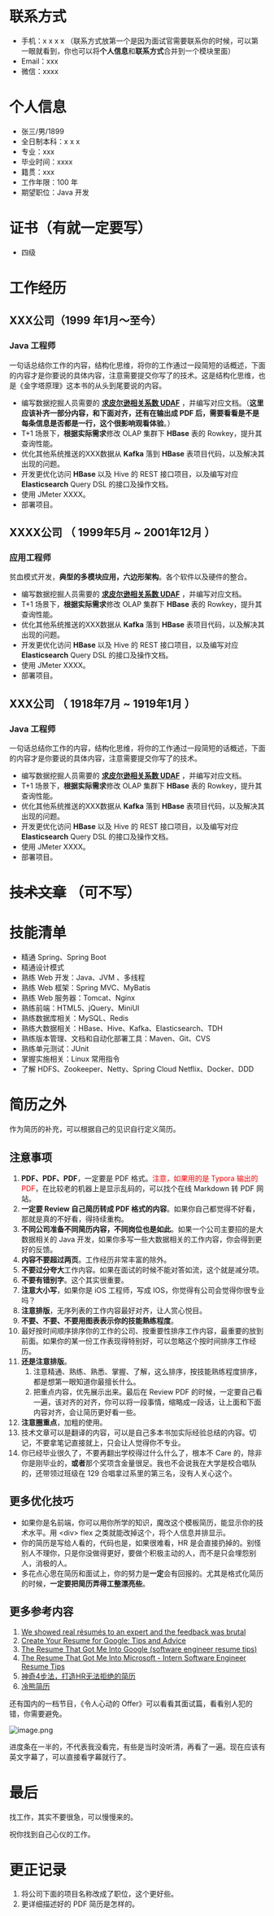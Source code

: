 # **联系方式** 

- 手机：x x x x  （联系方式放第一个是因为面试官需要联系你的时候，可以第一眼就看到，你也可以将**个人信息**和**联系方式**合并到一个模块里面）
- Email：xxx
- 微信：xxxx

# **个人信息**

- 张三/男/1899
- 全日制本科：x x x
- 专业：xxx
- 毕业时间：xxxx
- 籍贯：xxx
- 工作年限：100 年
- 期望职位：Java 开发
# 证书（有就一定要写）

- 四级
# 工作经历

## XXX公司（1999 年1月～至今）

### Java 工程师

一句话总结你工作的内容，结构化思维，将你的工作通过一段简短的话概述，下面的内容才是你要说的具体内容，注意需要提交你写了的技术。这是结构化思维，也是《金字塔原理》这本书的从头到尾要说的内容。

- 编写数据挖掘人员需要的 **[求皮尔逊相关系数 UDAF](https://young1lin.me/2020/10/30/UDAF/)** ，并编写对应文档。（**这里应该补齐一部分内容，和下面对齐，还有在输出成 PDF 后，需要看看是不是每条信息是否都是一行，这个很影响观看体验**。）
- T+1 场景下，**根据实际需求**修改 OLAP 集群下 **HBase** 表的 Rowkey，提升其查询性能。
- 优化其他系统推送的XXX数据从 **Kafka** 落到 **HBase** 表项目代码，以及解决其出现的问题。
- 开发更优化访问 **HBase** 以及 Hive 的 REST 接口项目，以及编写对应 **Elasticsearch** Query DSL 的接口及操作文档。
- 使用 JMeter XXXX。
- 部署项目。

## XXXX公司 （ 1999年5月 ~ 2001年12月 ）

### 应用工程师

贫血模式开发，**典型的多模块应用，六边形架构**。各个软件以及硬件的整合。

- 编写数据挖掘人员需要的 **[求皮尔逊相关系数 UDAF](https://young1lin.me/2020/10/30/UDAF/)** ，并编写对应文档。
- T+1 场景下，**根据实际需求**修改 OLAP 集群下 **HBase** 表的 Rowkey，提升其查询性能。
- 优化其他系统推送的XXX数据从 **Kafka** 落到 **HBase** 表项目代码，以及解决其出现的问题。
- 开发更优化访问 **HBase** 以及 Hive 的 REST 接口项目，以及编写对应 **Elasticsearch** Query DSL 的接口及操作文档。
- 使用 JMeter XXXX。
- 部署项目。

## XXX公司 （ 1918年7月 ~ 1919年1月 ）

### Java 工程师

一句话总结你工作的内容，结构化思维，将你的工作通过一段简短的话概述，下面的内容才是你要说的具体内容，注意需要提交你写了的技术。

- 编写数据挖掘人员需要的 **[求皮尔逊相关系数 UDAF](https://young1lin.me/2020/10/30/UDAF/)** ，并编写对应文档。
- T+1 场景下，**根据实际需求**修改 OLAP 集群下 **HBase** 表的 Rowkey，提升其查询性能。
- 优化其他系统推送的XXX数据从 **Kafka** 落到 **HBase** 表项目代码，以及解决其出现的问题。
- 开发更优化访问 **HBase** 以及 Hive 的 REST 接口项目，以及编写对应 **Elasticsearch** Query DSL 的接口及操作文档。
- 使用 JMeter XXXX。
- 部署项目。

# <del>技术文章</del> （可不写）



# 技能清单

- 精通 Spring、Spring Boot
- 精通设计模式
- 熟练 Web 开发：Java、JVM 、多线程
- 熟练 Web 框架：Spring MVC、MyBatis
- 熟练 Web 服务器：Tomcat、Nginx
- 熟练前端：HTML5、jQuery、MiniUI
- 熟练数据库相关：MySQL、Redis
- 熟练大数据相关：HBase、Hive、Kafka、Elasticsearch、TDH
- 熟练版本管理、文档和自动化部署工具：Maven、Git、CVS
- 熟练单元测试：JUnit
- 掌握实施相关：Linux 常用指令
- 了解 HDFS、Zookeeper、Netty、Spring Cloud Netflix、Docker、DDD



# 简历之外

作为简历的补充，可以根据自己的见识自行定义简历。

## 注意事项

1. **PDF、PDF、PDF**，一定要是 PDF 格式。<font color="red">注意，如果用的是 Typora 输出的 PDF</font>，在比较老的机器上是显示乱码的，可以找个在线 Markdown 转 PDF 网站。
2. **一定要 Review 自己简历转成 PDF 格式的内容**。如果你自己都觉得不好看，那就是真的不好看，得持续重构。
3. **不同公司准备不同简历内容，不同岗位也是如此**。如果一个公司主要招的是大数据相关的 Java 开发，如果你多写一些大数据相关的工作内容，你会得到更好的反馈。
4. **内容不要超过两页**。工作经历非常丰富的除外。
5. **不要过分夸大**工作内容。如果在面试的时候不能对答如流，这个就是减分项。
6. **不要有错别字**。这个其实很重要。
7. **注意大小写**，如果你是 iOS 工程师，写成 IOS，你觉得有公司会觉得你很专业吗？
8. **注意排版**，无序列表的工作内容最好对齐，让人赏心悦目。
9. **不要、不要、不要用图表表示你的技能熟练程度**。
10. 最好按时间顺序排序你的工作的公司、按重要性排序工作内容，最重要的放到前面。如果你的某一份工作表现得特别好，可以忽略这个按时间排序工作经历。
11. **还是注意排版**。
    1. 注意精通、熟练、熟悉、掌握、了解，这么排序，按技能熟练程度排序，都是想第一眼知道你最擅长什么。
    2. 把重点内容，优先展示出来。最后在 Review PDF 的时候，一定要自己看一遍，该对齐的对齐，你可以将一段事情，缩略成一段话，让上面和下面内容对齐，会让简历更好看一些。
12. **注意圈重点**，加粗的使用。
13. 技术文章可以是翻译的内容，可以是自己多本书加实际经验总结的内容。切记，不要拿笔记直接就上，只会让人觉得你不专业。
14. 你已经毕业很久了，不要再翻出学校得过什么什么了，根本不 Care 的，除非你是刚毕业的，**或者**那个奖项含金量很足。我也不会说我在大学是校合唱队的，还带领过班级在 129 合唱拿过系里的第三名，没有人关心这个。

## 更多优化技巧

- 如果你是名前端，你可以用你所学的知识，魔改这个模板简历，能显示你的技术水平。用 \<div\>  flex 之类就能改掉这个，将个人信息并排显示。
- 你的简历是写给人看的，代码也是，如果很难看，HR 是会直接扔掉的。别怪别人不理你，只是你没做得更好，要做个积极主动的人，而不是只会埋怨别人，消极的人。
- 多花点心思在简历和面试上，你的努力是**一定**会有回报的。尤其是格式化简历的时候，**一定要把简历弄得工整漂亮些**。

## 更多参考内容

1. [We showed real résumés to an expert and the feedback was brutal](https://www.youtube.com/watch?v=VDFgGi-lrD0)
2. [Create Your Resume for Google: Tips and Advice](https://www.youtube.com/watch?v=BYUy1yvjHxE&t=60s)
3. [The Resume That Got Me Into Google (software engineer resume tips)](https://www.youtube.com/watch?v=aKjsy-b00QM&t=16s)
4. [The Resume That Got Me Into Microsoft - Intern Software Engineer Resume Tips](https://www.youtube.com/watch?v=8Stfdfcdt0E&t=447s)
5. [神奇4步法，打造HR无法拒绝的简历](https://www.youtube.com/watch?v=w1IQx8hEnTU)
6. [冷熊简历](http://cv.ftqq.com/#)

还有国内的一档节目，《令人心动的 Offer》可以看看其面试篇，看看别人犯的错，你需要避免。

![image.png](https://i.loli.net/2021/09/06/HxWf3euLv86jYO5.png)

进度条在一半的，不代表我没看完，有些是当时没听清，再看了一遍。现在应该有英文字幕了，可以直接看字幕就行了。

# 最后

找工作，其实不要很急，可以慢慢来的。

祝你找到自己心仪的工作。
# 更正记录

1. 将公司下面的项目名称改成了职位，这个更好些。
2. 更详细描述好的 PDF 简历是怎样的。

